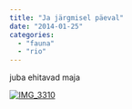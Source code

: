 ```yaml
---
title: "Ja järgmisel päeval"
date: "2014-01-25"
categories: 
  - "fauna"
  - "rio"
---
```


juba ehitavad maja

[![IMG_3310](images/img_3310.jpg "IMG_3310")](https://picasaweb.google.com/lh/photo/p2gfGIK-dFOUkMT4nav8ftMTjNZETYmyPJy0liipFm0?feat=directlink)
